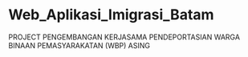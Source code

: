 # Web_Aplikasi_Imigrasi_Batam
PROJECT PENGEMBANGAN KERJASAMA PENDEPORTASIAN WARGA BINAAN PEMASYARAKATAN (WBP) ASING
